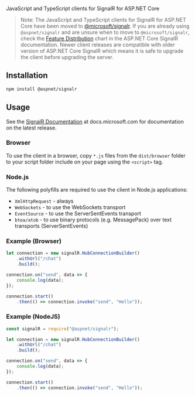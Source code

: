 JavaScript and TypeScript clients for SignalR for ASP.NET Core

> Note: The JavaScript and TypeScript clients for SignalR for ASP.NET Core have been moved to [@microsoft/signalr](https://www.npmjs.com/package/@microsoft/signalr). If you are already using `@aspnet/signalr` and are unsure when to move to `@microsoft/signalr`, check the [Feature Distribution](https://docs.microsoft.com/en-us/aspnet/core/signalr/client-features) chart in the ASP.NET Core SignalR documentation. Newer client releases are compatible with older version of ASP.NET Core SignalR which means it is safe to upgrade the client before upgrading the server.

## Installation

```bash
npm install @aspnet/signalr
```

## Usage

See the [SignalR Documentation](https://docs.microsoft.com/en-us/aspnet/core/signalr) at docs.microsoft.com for documentation on the latest release.

### Browser

To use the client in a browser, copy `*.js` files from the `dist/browser` folder to your script folder include on your page using the `<script>` tag.

### Node.js

The following polyfills are required to use the client in Node.js applications:
- `XmlHttpRequest` - always
- `WebSockets` - to use the WebSockets transport
- `EventSource` - to use the ServerSentEvents transport
- `btoa/atob` - to use binary protocols (e.g. MessagePack) over text transports (ServerSentEvents)

### Example (Browser)

```JavaScript
let connection = new signalR.HubConnectionBuilder()
    .withUrl("/chat")
    .build();

connection.on("send", data => {
    console.log(data);
});

connection.start()
    .then(() => connection.invoke("send", "Hello"));
```

### Example (NodeJS)

```JavaScript
const signalR = require("@aspnet/signalr");

let connection = new signalR.HubConnectionBuilder()
    .withUrl("/chat")
    .build();

connection.on("send", data => {
    console.log(data);
});

connection.start()
    .then(() => connection.invoke("send", "Hello"));
```
